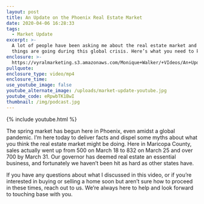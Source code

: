 ```yaml
---
layout: post
title: An Update on the Phoenix Real Estate Market
date: 2020-04-06 16:28:33
tags:
  - Market Update
excerpt: >-
  A lot of people have been asking me about the real estate market and how
  things are going during this global crisis. Here’s what you need to know.
enclosure: >-
  https://vyralmarketing.s3.amazonaws.com/Monique+Walker/+VIdeos/An+Update+on+the+Phoenix+Real+Estate+Market.mp4
pullquote:
enclosure_type: video/mp4
enclosure_time:
use_youtube_image: false
youtube_alternate_image: /uploads/market-update-youtube.jpg
youtube_code: eRpwbTK1BwI
thumbnail: /img/podcast.jpg
---
```


{% include youtube.html %}

The spring market has begun here in Phoenix, even amidst a global pandemic. I’m here today to deliver facts and dispel some myths about what you think the real estate market might be doing. Here in Maricopa County, sales actually went up from 500 on March 18 to 832 on March 25 and over 700 by March 31. Our governor has deemed real estate an essential business, and fortunately we haven’t been hit as hard as other states have.

If you have any questions about what I discussed in this video, or if you’re interested in buying or selling a home soon but aren’t sure how to proceed in these times, reach out to us. We’re always here to help and look forward to touching base with you.
